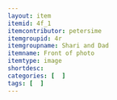 ```yaml
---
layout: item
itemid: 4f_1
itemcontributor: petersime
itemgroupid: 4r
itemgroupname: Shari and Dad
itemname: Front of photo
itemtype: image
shortdesc: 
categories: [  ]
tags: [  ]
---
```







